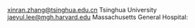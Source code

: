 xinran.zhang@tsinghua.edu.cn
Tsinghua University
jaeyul.lee@mgh.harvard.edu
Massachusetts General Hospital: